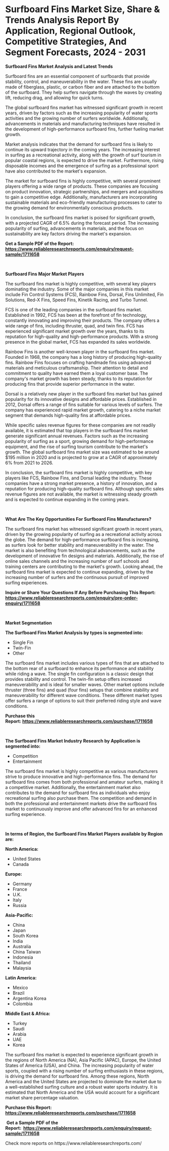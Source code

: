 <p><h1>Surfboard Fins Market Size, Share & Trends Analysis Report By Application, Regional Outlook, Competitive Strategies, And Segment Forecasts, 2024 - 2031</h1></p><p><strong>Surfboard Fins Market Analysis and Latest Trends</strong></p>
<p><p>Surfboard fins are an essential component of surfboards that provide stability, control, and maneuverability in the water. These fins are usually made of fiberglass, plastic, or carbon fiber and are attached to the bottom of the surfboard. They help surfers navigate through the waves by creating lift, reducing drag, and allowing for quick turns.</p><p>The global surfboard fins market has witnessed significant growth in recent years, driven by factors such as the increasing popularity of water sports activities and the growing number of surfers worldwide. Additionally, advancements in materials and manufacturing techniques have resulted in the development of high-performance surfboard fins, further fueling market growth.</p><p>Market analysis indicates that the demand for surfboard fins is likely to continue its upward trajectory in the coming years. The increasing interest in surfing as a recreational activity, along with the growth of surf tourism in popular coastal regions, is expected to drive the market. Furthermore, rising disposable incomes and the emergence of surfing as a professional sport have also contributed to the market's expansion.</p><p>The market for surfboard fins is highly competitive, with several prominent players offering a wide range of products. These companies are focusing on product innovation, strategic partnerships, and mergers and acquisitions to gain a competitive edge. Additionally, manufacturers are incorporating sustainable materials and eco-friendly manufacturing processes to cater to the growing demand for environmentally conscious products.</p><p>In conclusion, the surfboard fins market is poised for significant growth, with a projected CAGR of 6.5% during the forecast period. The increasing popularity of surfing, advancements in materials, and the focus on sustainability are key factors driving the market's expansion.</p></p>
<p><strong>Get a Sample PDF of the Report:&nbsp; <a href="https://www.reliableresearchreports.com/enquiry/request-sample/1711658">https://www.reliableresearchreports.com/enquiry/request-sample/1711658</a></strong></p>
<p>&nbsp;</p>
<p><strong>Surfboard Fins Major Market Players</strong></p>
<p><p>The surfboard fins market is highly competitive, with several key players dominating the industry. Some of the major companies in this market include Fin Control Systems (FCS), Rainbow Fins, Dorsal, Fins Unlimited, Fin Solutions, Red-X Fins, Speed Fins, Kinetik Racing, and Turbo Tunnel.</p><p>FCS is one of the leading companies in the surfboard fins market. Established in 1992, FCS has been at the forefront of fin technology, constantly innovating and improving their products. The company offers a wide range of fins, including thruster, quad, and twin fins. FCS has experienced significant market growth over the years, thanks to its reputation for high-quality and high-performance products. With a strong presence in the global market, FCS has expanded its sales worldwide.</p><p>Rainbow Fins is another well-known player in the surfboard fins market. Founded in 1968, the company has a long history of producing high-quality fins. Rainbow Fins focuses on crafting handmade fins using advanced materials and meticulous craftsmanship. Their attention to detail and commitment to quality have earned them a loyal customer base. The company's market growth has been steady, thanks to its reputation for producing fins that provide superior performance in the water.</p><p>Dorsal is a relatively new player in the surfboard fins market but has gained popularity for its innovative designs and affordable prices. Established in 2012, Dorsal offers a range of fins suitable for various levels of surfers. The company has experienced rapid market growth, catering to a niche market segment that demands high-quality fins at affordable prices.</p><p>While specific sales revenue figures for these companies are not readily available, it is estimated that top players in the surfboard fins market generate significant annual revenues. Factors such as the increasing popularity of surfing as a sport, growing demand for high-performance equipment, and the rise of surfing tourism contribute to the market's growth. The global surfboard fins market size was estimated to be around $195 million in 2020 and is projected to grow at a CAGR of approximately 6% from 2021 to 2026.</p><p>In conclusion, the surfboard fins market is highly competitive, with key players like FCS, Rainbow Fins, and Dorsal leading the industry. These companies have a strong market presence, a history of innovation, and a reputation for producing high-quality surfboard fins. Although specific sales revenue figures are not available, the market is witnessing steady growth and is expected to continue expanding in the coming years.</p></p>
<p>&nbsp;</p>
<p><strong>What Are The Key Opportunities For Surfboard Fins Manufacturers?</strong></p>
<p><p>The surfboard fins market has witnessed significant growth in recent years, driven by the growing popularity of surfing as a recreational activity across the globe. The demand for high-performance surfboard fins is increasing, as surfers look for better stability and maneuverability in the water. The market is also benefiting from technological advancements, such as the development of innovative fin designs and materials. Additionally, the rise of online sales channels and the increasing number of surf schools and training centers are contributing to the market's growth. Looking ahead, the surfboard fins market is expected to continue expanding, driven by the increasing number of surfers and the continuous pursuit of improved surfing experiences.</p></p>
<p><strong>Inquire or Share Your Questions If Any Before Purchasing This Report: <a href="https://www.reliableresearchreports.com/enquiry/pre-order-enquiry/1711658">https://www.reliableresearchreports.com/enquiry/pre-order-enquiry/1711658</a></strong></p>
<p>&nbsp;</p>
<p><strong>Market Segmentation</strong></p>
<p><strong>The Surfboard Fins Market Analysis by types is segmented into:</strong></p>
<p><ul><li>Single Fin</li><li>Twin-Fin</li><li>Other</li></ul></p>
<p><p>The surfboard fins market includes various types of fins that are attached to the bottom rear of a surfboard to enhance its performance and stability while riding a wave. The single fin configuration is a classic design that provides stability and control. The twin-fin setup offers increased maneuverability and is ideal for smaller waves. Other market options include thruster (three fins) and quad (four fins) setups that combine stability and maneuverability for different wave conditions. These different market types offer surfers a range of options to suit their preferred riding style and wave conditions.</p></p>
<p><strong>Purchase this Report:&nbsp;<a href="https://www.reliableresearchreports.com/purchase/1711658">https://www.reliableresearchreports.com/purchase/1711658</a></strong></p>
<p>&nbsp;</p>
<p><strong>The Surfboard Fins Market Industry Research by Application is segmented into:</strong></p>
<p><ul><li>Competition</li><li>Entertainment</li></ul></p>
<p><p>The surfboard fins market is highly competitive as various manufacturers strive to produce innovative and high-performance fins. The demand for surfboard fins comes from both professional and amateur surfers, making it a competitive market. Additionally, the entertainment market also contributes to the demand for surfboard fins as individuals who enjoy recreational surfing also purchase them. The competition and demand in both the professional and entertainment markets drive the surfboard fins market to continuously improve and offer advanced fins for an enhanced surfing experience.</p></p>
<p>&nbsp;</p>
<p><strong>In terms of Region, the Surfboard Fins Market Players available by Region are:</strong></p>
<p>
    <p> <strong> North America: </strong>
        <ul>
            <li>United States</li>
            <li>Canada</li>
        </ul>
        </p> 
    <p> <strong> Europe: </strong>
        <ul>
            <li>Germany</li>
            <li>France</li>
            <li>U.K.</li>
            <li>Italy</li>
            <li>Russia</li>
        </ul>
        </p> 
    <p> <strong> Asia-Pacific: </strong>
        <ul>
            <li>China</li>
            <li>Japan</li>
            <li>South Korea</li>
            <li>India</li>
            <li>Australia</li>
            <li>China Taiwan</li>
            <li>Indonesia</li>
            <li>Thailand</li>
            <li>Malaysia</li>
        </ul>
        </p> 
    <p> <strong> Latin America: </strong>
        <ul>
            <li>Mexico</li>
            <li>Brazil</li>
            <li>Argentina Korea</li>
            <li>Colombia</li>
        </ul>
        </p> 
    <p> <strong> Middle East & Africa: </strong>
        <ul>
            <li>Turkey</li>
            <li>Saudi</li>
            <li>Arabia</li>
            <li>UAE</li>
            <li>Korea</li>
        </ul>
    </p>
    </p>
<p><p>The surfboard fins market is expected to experience significant growth in the regions of North America (NA), Asia Pacific (APAC), Europe, the United States of America (USA), and China. The increasing popularity of water sports, coupled with a rising number of surfing enthusiasts in these regions, is driving the demand for surfboard fins. Among these regions, North America and the United States are projected to dominate the market due to a well-established surfing culture and a robust water sports industry. It is estimated that North America and the USA would account for a significant market share percentage valuation.</p></p>
<p><strong>Purchase this Report: <a href="https://www.reliableresearchreports.com/purchase/1711658">https://www.reliableresearchreports.com/purchase/1711658</a></strong></p>
<p>&nbsp;<strong>Get a Sample PDF of the Report:&nbsp;&nbsp;<a href="https://www.reliableresearchreports.com/enquiry/request-sample/1711658">https://www.reliableresearchreports.com/enquiry/request-sample/1711658</a></strong></p>
<p><strong></strong></p>
<p>Check more reports on https://www.reliableresearchreports.com/</p>